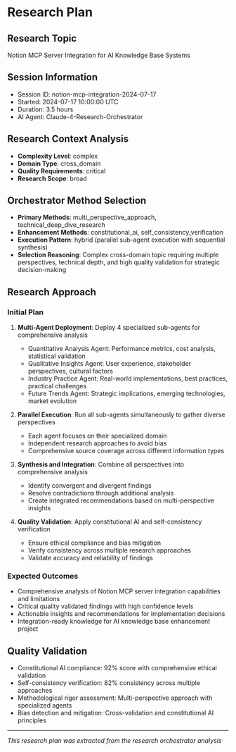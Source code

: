 # Research Plan

## Research Topic
Notion MCP Server Integration for AI Knowledge Base Systems

## Session Information
- Session ID: notion-mcp-integration-2024-07-17
- Started: 2024-07-17 10:00:00 UTC
- Duration: 3.5 hours
- AI Agent: Claude-4-Research-Orchestrator

## Research Context Analysis
- **Complexity Level**: complex
- **Domain Type**: cross_domain
- **Quality Requirements**: critical
- **Research Scope**: broad

## Orchestrator Method Selection
- **Primary Methods**: multi_perspective_approach, technical_deep_dive_research
- **Enhancement Methods**: constitutional_ai, self_consistency_verification
- **Execution Pattern**: hybrid (parallel sub-agent execution with sequential synthesis)
- **Selection Reasoning**: Complex cross-domain topic requiring multiple perspectives, technical depth, and high quality validation for strategic decision-making

## Research Approach

### Initial Plan
1. **Multi-Agent Deployment**: Deploy 4 specialized sub-agents for comprehensive analysis
   - Quantitative Analysis Agent: Performance metrics, cost analysis, statistical validation
   - Qualitative Insights Agent: User experience, stakeholder perspectives, cultural factors
   - Industry Practice Agent: Real-world implementations, best practices, practical challenges
   - Future Trends Agent: Strategic implications, emerging technologies, market evolution

2. **Parallel Execution**: Run all sub-agents simultaneously to gather diverse perspectives
   - Each agent focuses on their specialized domain
   - Independent research approaches to avoid bias
   - Comprehensive source coverage across different information types

3. **Synthesis and Integration**: Combine all perspectives into comprehensive analysis
   - Identify convergent and divergent findings
   - Resolve contradictions through additional analysis
   - Create integrated recommendations based on multi-perspective insights

4. **Quality Validation**: Apply constitutional AI and self-consistency verification
   - Ensure ethical compliance and bias mitigation
   - Verify consistency across multiple research approaches
   - Validate accuracy and reliability of findings

### Expected Outcomes
- Comprehensive analysis of Notion MCP server integration capabilities and limitations
- Critical quality validated findings with high confidence levels
- Actionable insights and recommendations for implementation decisions
- Integration-ready knowledge for AI knowledge base enhancement project

## Quality Validation
- Constitutional AI compliance: 92% score with comprehensive ethical validation
- Self-consistency verification: 82% consistency across multiple approaches
- Methodological rigor assessment: Multi-perspective approach with specialized agents
- Bias detection and mitigation: Cross-validation and constitutional AI principles

---
*This research plan was extracted from the research orchestrator analysis*